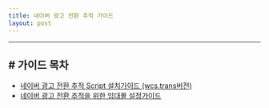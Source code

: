 ```yaml
---
title: 네이버 광고 전환 추적 가이드
layout: post
---
```


------

## # 가이드 목차
 - [네이버 광고 전환 추적 Script 설치가이드 (wcs.trans버전)](https://naver.github.io/conversion-tracking/pages/01_script_guide_wcstrans/)
 - [네이버 광고 전환 추적을 위한 임대몰 설정가이드](https://naver.github.io/conversion-tracking/pages/02_ecom_platform_guide/)



